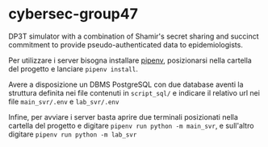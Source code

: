 # cybersec-group47
 DP3T simulator with a combination of Shamir's secret sharing and succinct commitment to provide pseudo-authenticated data to epidemiologists.

Per utilizzare i server bisogna installare [pipenv](https://pypi.org/project/pipenv/), posizionarsi nella cartella
del progetto e lanciare ```pipenv install```.

Avere a disposizione un DBMS PostgreSQL con due database aventi la struttura definita
nei file contenuti in ```script_sql/``` e indicare il relativo url nei file
```main_svr/.env``` e ```lab_svr/.env```

Infine, per avviare i server basta aprire due terminali posizionati nella cartella del progetto e digitare 
```pipenv run python -m main_svr```, e sull'altro digitare ```pipenv run python -m lab_svr```
